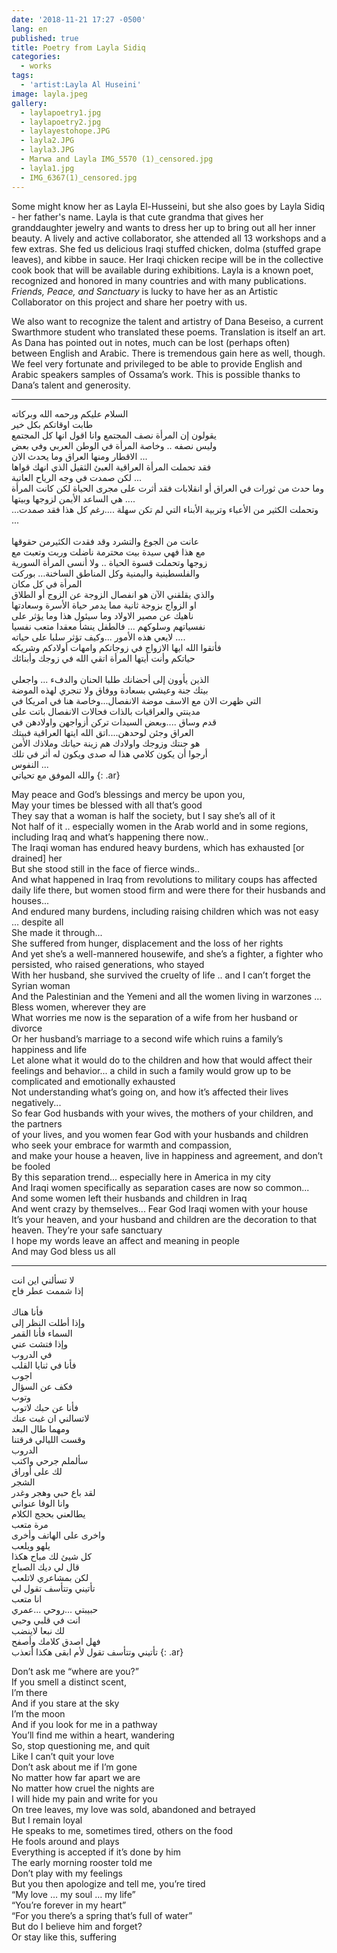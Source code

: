 ```yaml
---
date: '2018-11-21 17:27 -0500'
lang: en
published: true
title: Poetry from Layla Sidiq
categories:
  - works
tags:
  - 'artist:Layla Al Huseini'
image: layla.jpeg
gallery:
  - laylapoetry1.jpg
  - laylapoetry2.jpg
  - laylayestohope.JPG
  - layla2.JPG
  - layla3.JPG
  - Marwa and Layla IMG_5570 (1)_censored.jpg
  - layla1.jpg
  - IMG_6367(1)_censored.jpg
---
```


Some might know her as Layla El-Husseini, but she also goes by Layla Sidiq - her father's name. Layla is that cute grandma that gives her granddaughter jewelry and wants to dress her up to bring out all her inner beauty. A lively and active collaborator, she attended all 13 workshops and a few extras. She fed us delicious Iraqi stuffed chicken, dolma (stuffed grape leaves),  and kibbe in sauce. Her Iraqi chicken recipe will be in the collective cook book that will be available during exhibitions.  Layla is a known poet, recognized and honored in many countries and with many publications. _Friends, Peace, and Sanctuary_ is lucky to have her as an Artistic Collaborator on this project and share her poetry with us. 

We also want to recognize the talent and artistry of Dana Beseiso, a current Swarthmore student who translated these poems. Translation is itself an art. As Dana has pointed out in notes, much can be lost (perhaps often) between English and Arabic. There is tremendous gain here as well, though. We feel very fortunate and privileged to be able to provide English and Arabic speakers samples of Ossama’s work. This is possible thanks to Dana’s talent and generosity.

<hr/>

السلام عليكم ورحمه الله وبركاته
<br/>طابت اوقاتكم بكل خير 
<br/>يقولون إن المرأة نصف المجتمع وانا اقول انها كل المجتمع
<br/>وليس نصفه .. وخاصة المرأة في الوطن العربي وفي بعض 
<br/>الاقطار ومنها العراق وما يحدث الان ...
<br/>فقد تحملت المرأة العراقية العبئ الثقيل الذي انهك قواها
<br/>لكن صمدت في وجه الرياح العاتية ... 
<br/>وما حدث من ثورات في العراق أو انقلابات فقد أثرت على مجرى الحياة لكن  كانت المرأة  هي الساعد الأيمن لزوجها وبيتها ....
<br/>...وتحملت الكثير من الأعباء  وتربية الأبناء التي لم تكن سهلة ....رغم كل هذا فقد صمدت ...  
<br/> عانت من الجوع والتشرد وقد فقدت الكثيرمن حقوقها 
<br/>مع هذا فهي سيدة بيت محترمة ناضلت وربت وتعبت مع 
<br/>زوجها وتحملت قسوة الحياة ..  ولا أنسى المرأة السورية 
<br/> والفلسطينية واليمنية وكل المناطق الساخنة… بوركت 
<br/>المرأة في كل مكان 
<br/>والذي يقلقني الآن هو انفصال الزوجة عن الزوج أو الطلاق 
<br/>او الزواج بزوجة ثانية مما يدمر حياة الأسرة وسعادتها 
<br/>ناهيك عن مصير الاولاد وما سيئول هذا وما يؤثر على 
<br/>نفسياتهم وسلوكهم ... فالطفل ينشأ معقدا متعب نفسيا 
<br/>لايعي هذه الأمور ...وكيف تؤثر سلبا على حياته ....
<br/>فأتقوا الله ايها الازواج في زوجاتكم وامهات أولادكم وشريكه
<br/>حياتكم وأنت أيتها المرأة اتقي الله في زوجك وأبنائك  
<br/>الذين يأوون إلى أحضانك طلبا الحنان والدفء ... واجعلي
<br/>بيتك جنة وعيشي بسعادة ووفاق ولا تنجري لهذه الموضة
<br/>التي ظهرت الان مع الاسف موضة الانفصال...وخاصة هنا في امريكا في 
<br/>مدينتي والعراقيات بالذات فحالات الانفصال باتت على 
<br/>قدم وساق ....وبعض السيدات تركن أزواجهن واولادهن في 
<br/>العراق وجئن لوحدهن....اتق الله ايتها العراقية فبيتك
<br/>هو جنتك وزوجك واولادك هم زينة حياتك وملاذك الأمن
<br/>أرجوا أن يكون كلامي هذا له صدى ويكون له أثر في تلك 
<br/>النفوس ... 
<br/>والله الموفق مع تحياتي 
{: .ar}

May peace and God’s blessings and mercy be upon you,
<br/>May your times be blessed with all that’s good
<br/>They say that a woman is half the society, but I say she’s all of it
<br/>Not half of it .. especially women in the Arab world and in some regions, 
<br/>including Iraq and what’s happening there now..
<br/>The Iraqi woman has endured heavy burdens, which has exhausted [or drained] her
<br/>But she stood still in the face of fierce winds..
<br/>And what happened in Iraq from revolutions to military coups has affected daily life there, but women stood firm and were there for their husbands and houses...
<br/>And endured many burdens, including raising children which was not easy … despite all 
<br/>She made it through...
<br/>She suffered from hunger, displacement and the loss of her rights
<br/>And yet she’s a well-mannered housewife, and she’s a fighter, a fighter who persisted, who raised generations, who stayed
<br/>With her husband, she survived the cruelty of life .. and I can’t forget the Syrian woman
<br/>And the Palestinian and the Yemeni and all the women living in warzones … Bless women, wherever they are
<br/>What worries me now is the separation of a wife from her husband or divorce 
<br/>Or her husband’s marriage to a second wife which ruins a family’s happiness and life
<br/>Let alone what it would do to the children and how that would affect their feelings and behavior... a child in such a family would grow up to be complicated and emotionally exhausted 
<br/>Not understanding what’s going on, and how it’s affected their lives negatively...
<br/>So fear God husbands with your wives, the mothers of your children, and the partners
<br/>of your lives, and you women fear God with your husbands and children 
<br/>who seek your embrace for warmth and compassion,
<br/>and make your house a heaven, live in happiness and agreement, and don’t be fooled 
<br/>By this separation trend... especially here in America in my city 
<br/>And Iraqi women specifically as separation cases are now so common...
<br/>And some women left their husbands and children in Iraq 
<br/>And went crazy by themselves... Fear God Iraqi women with your house
<br/>It’s your heaven, and your husband and children are the decoration to that heaven. They’re your safe sanctuary 
<br/>I hope my words leave an affect and meaning in people 
<br/>And may God bless us all

<hr/>

لا تسألني اين انت 
<br/>إذا شممت عطر فاح  
<br/>فأنا هناك 
<br/>وإذا أطلت النظر إلى
<br/>السماء فأنا القمر
<br/>وإذا فتشت عني 
<br/>في الدروب
<br/>فأنا في ثنايا القلب 
<br/>اجوب 
<br/> فكف عن السؤال
<br/>وتوب 
<br/>فأنا عن حبك لاتوب
<br/>لاتسالني ان غبت عنك
<br/>ومهما طال البعد
<br/>وقست الليالي فرقتنا
<br/>الدروب 
<br/>سألملم جرحي واكتب 
<br/>لك على أوراق 
<br/>الشجر 
<br/>لقد باع حبي وهجر وغدر
<br/>وانا الوفا عنواني
<br/>يطالعني بحجج الكلام 
<br/>مرة متعب 
<br/>واخرى على الهاتف وأخرى
<br/>يلهو ويلعب
<br/>كل شيئ لك مباح هكذا
<br/>قال لي ديك الصباح 
<br/>لكن بمشاعري لاتلعب
<br/>تأتيني وتتأسف تقول لي
<br/>انا متعب 
<br/>حبيبتي ...روحي ...عمري
<br/>انت في قلبي وحبي 
<br/>لك نبعا لاينضب
<br/>فهل اصدق كلامك وأصفح
<br/>تأتيني وتتأسف تقول لأم ابقى هكذا أتعذب 
{: .ar}

Don’t ask me “where are you?”
<br/>If you smell a distinct scent,
<br/>I’m there
<br/>And if you stare at the sky
<br/>I’m the moon
<br/>And if you look for me in a pathway
<br/>You’ll find me within a heart, wandering
<br/>So, stop questioning me, and quit
<br/>Like I can’t quit your love
<br/>Don’t ask about me if I’m gone
<br/>No matter how far apart we are
<br/>No matter how cruel the nights are
<br/>I will hide my pain and write for you
<br/>On tree leaves, my love was sold, abandoned and betrayed
<br/>But I remain loyal
<br/>He speaks to me, sometimes tired, others on the food
<br/>He fools around and plays
<br/>Everything is accepted if it’s done by him
<br/>The early morning rooster told me
<br/>Don’t play with my feelings
<br/>But you then apologize and tell me, you’re tired
<br/>“My love … my soul … my life”
<br/>“You’re forever in my heart”
<br/>“For you there’s a spring that’s full of water”
<br/>But do I believe him and forget?
<br/>Or stay like this, suffering
